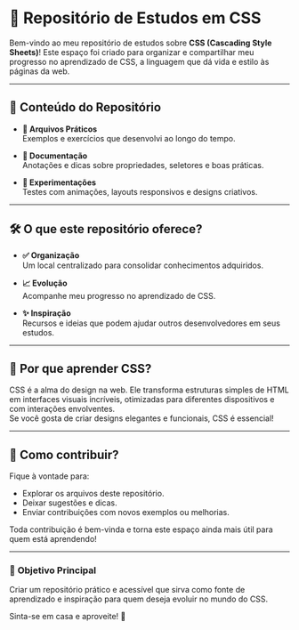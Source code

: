 # 🎨 **Repositório de Estudos em CSS**

Bem-vindo ao meu repositório de estudos sobre **CSS (Cascading Style Sheets)**! Este espaço foi criado para organizar e compartilhar meu progresso no aprendizado de CSS, a linguagem que dá vida e estilo às páginas da web.

---

## 📁 **Conteúdo do Repositório**

- **📂 Arquivos Práticos**  
  Exemplos e exercícios que desenvolvi ao longo do tempo.  

- **📘 Documentação**  
  Anotações e dicas sobre propriedades, seletores e boas práticas.  

- **🧪 Experimentações**  
  Testes com animações, layouts responsivos e designs criativos.

---

## 🛠️ **O que este repositório oferece?**

- **✅ Organização**  
  Um local centralizado para consolidar conhecimentos adquiridos.  

- **📈 Evolução**  
  Acompanhe meu progresso no aprendizado de CSS.  

- **✨ Inspiração**  
  Recursos e ideias que podem ajudar outros desenvolvedores em seus estudos.

---

## 📌 **Por que aprender CSS?**

CSS é a alma do design na web. Ele transforma estruturas simples de HTML em interfaces visuais incríveis, otimizadas para diferentes dispositivos e com interações envolventes.  
Se você gosta de criar designs elegantes e funcionais, CSS é essencial!

---

## 🌟 **Como contribuir?**

Fique à vontade para:  
- Explorar os arquivos deste repositório.  
- Deixar sugestões e dicas.  
- Enviar contribuições com novos exemplos ou melhorias.

Toda contribuição é bem-vinda e torna este espaço ainda mais útil para quem está aprendendo!

---

### 🎯 **Objetivo Principal**

Criar um repositório prático e acessível que sirva como fonte de aprendizado e inspiração para quem deseja evoluir no mundo do CSS.

Sinta-se em casa e aproveite! 🚀

